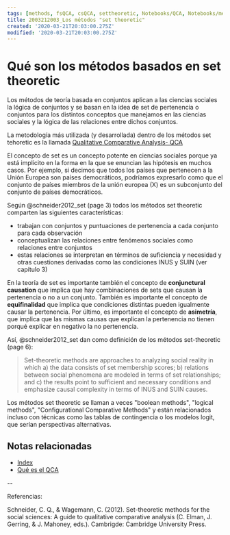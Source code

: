 ```yaml
---
tags: [methods, fsQCA, csQCA, settheoretic, Notebooks/QCA, Notebooks/methods]
title: 2003212003_Los métodos "set theoretic"
created: '2020-03-21T20:03:00.275Z'
modified: '2020-03-21T20:03:00.275Z'
---
```


# Qué son los métodos basados en set theoretic


Los métodos de teoría basada en conjuntos aplican a las ciencias sociales la lógica de conjuntos y se basan en la idea de set de pertenencia o conjuntos para los distintos conceptos que manejamos en las ciencias sociales y la lógica de las relaciones entre dichos conjuntos.

La metodología más utilizada (y desarrollada) dentro de los métodos set tehoretic es la llamada [Qualitative Comparative Analysis- QCA]((2003212024_qca_descripcion.md))

El concepto de set es un concepto potente en ciencias sociales porque ya está implícito en la forma en la que se enuncian las hipótesis en muchos casos. Por ejemplo, si decimos que todos los países que pertenecen a la Unión Europea son países democráticos, podríamos expresarlo como que el conjunto de países miembros de la unión europea (X) es un subconjunto del conjunto de países democráticos.

Según @schneider2012_set (page 3) todos los métodos set theoretic comparten las siguientes características:

- trabajan con conjuntos y puntuaciones de pertenencia a cada conjunto para cada observación
- conceptualizan las relaciones entre fenómenos sociales como relaciones entre conjuntos 
- estas relaciones se interpretan en términos de suficiencia y necesidad y otras cuestiones derivadas como las condiciones INUS y SUIN (ver capítulo 3)

En la teoría de set es importante también el concepto de **conjunctural causation** que implica que hay combinaciones de sets que causan la pertenencia o no a un conjunto. También es importante el concepto de **equifinalidad** que implica que condiciones distintas pueden igualmente causar la pertenencia. Por último, es importante el concepto de **asimetría**, que implica que las mismas causas que explican la pertenencia no tienen porqué explicar en negativo la no pertenencia.

Así, @schneider2012_set dan como definición de los métodos set-theoretic (page 6):

> Set-theoretic methods are approaches to analyzing social reality in which a) the data consists of set membership scores; b) relations between social phenomena are modeled in terms of set relationships; and c) the results point to sufficient and necessary conditions and emphasize causal complexity in terms of INUS and SUIN causes. 

Los métodos set theoretic se llaman a veces "boolean methods", "logical methods", "Configurational Comparative Methods" y están relacionados incluso con técnicas como las tablas de contingencia o los modelos logit, que serían perspectivas alternativas.

## Notas relacionadas

- [Index](_2003101705_index.md)
- [Qué es el QCA](2003212024_qca_descripcion.md)

--

Referencias:

Schneider, C. Q., & Wagemann, C. (2012). Set-theoretic methods for the social sciences: A guide to qualitative comparative analysis (C. Elman, J. Gerring, & J. Mahoney, eds.). Cambrigde: Cambridge University Press.